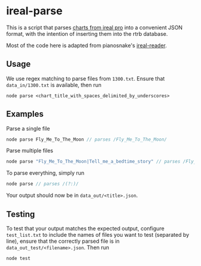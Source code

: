 # ireal-parse

This is a script that parses [charts from ireal pro](http://www.irealb.com/forums/) into a convenient JSON format, with the intention of inserting them into the rtrb database.

Most of the code here is adapted from pianosnake's [ireal-reader](https://www.npmjs.com/package/ireal-reader).

## Usage

We use regex matching to parse files from `1300.txt`. Ensure that `data_in/1300.txt` is available, then run

```
node parse <chart_title_with_spaces_delimited_by_underscores>
```

## Examples
Parse a single file
```js
node parse Fly_Me_To_The_Moon // parses /Fly_Me_To_The_Moon/
```

Parse multiple files
```js
node parse "Fly_Me_To_The_Moon|Tell_me_a_bedtime_story" // parses /Fly_Me_To_The_Moon|Tell_me_a_bedtime_story/
```

To parse everything, simply run
```js
node parse // parses /(?:)/
```

Your output should now be in `data_out/<title>.json`.

## Testing

To test that your output matches the expected output, configure `test_list.txt` to include the names of files you want to test (separated by line), ensure that the correctly parsed file is in `data_out_test/<filename>.json`. Then run

```js
node test
```
